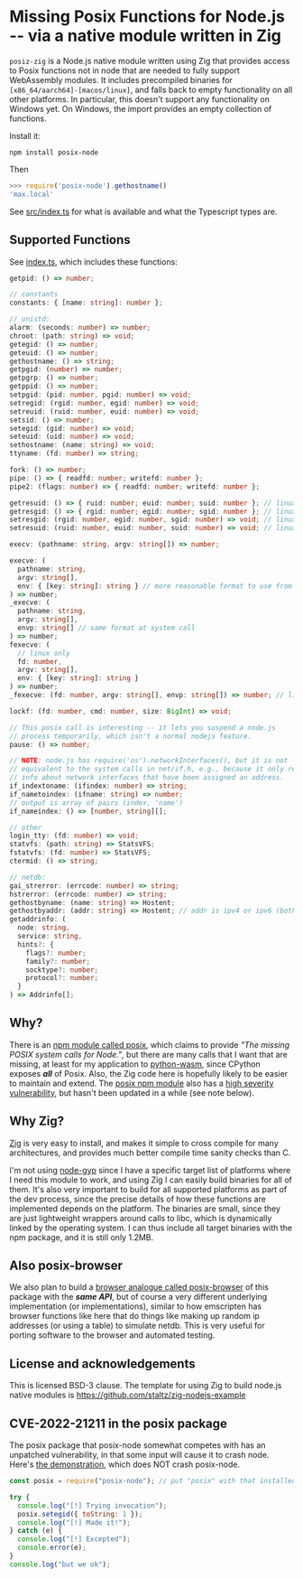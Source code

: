# Missing Posix Functions for Node.js -- via a native module written in Zig

`posiz-zig` is a Node.js native module written using Zig that provides access to Posix functions not in node that are needed to fully support WebAssembly modules. It includes precompiled binaries for `[x86_64/aarch64]-[macos/linux]`, and falls back to empty functionality on all other platforms.  In particular, this doesn't support any functionality on Windows yet.  On Windows, the import provides an empty collection of functions.

Install it:

```
npm install posix-node
```

Then

```js
>>> require('posix-node').gethostname()
'max.local'
```

See [src/index.ts](src/index.ts) for what is available and what the Typescript types are.

## Supported Functions

See [index.ts](./src/index.ts), which includes these functions:

```ts
getpid: () => number;

// constants
constants: { [name: string]: number };

// unistd:
alarm: (seconds: number) => number;
chroot: (path: string) => void;
getegid: () => number;
geteuid: () => number;
gethostname: () => string;
getpgid: (number) => number;
getpgrp: () => number;
getppid: () => number;
setpgid: (pid: number, pgid: number) => void;
setregid: (rgid: number, egid: number) => void;
setreuid: (ruid: number, euid: number) => void;
setsid: () => number;
setegid: (gid: number) => void;
seteuid: (uid: number) => void;
sethostname: (name: string) => void;
ttyname: (fd: number) => string;

fork: () => number;
pipe: () => { readfd: number; writefd: number };
pipe2: (flags: number) => { readfd: number; writefd: number };

getresuid: () => { ruid: number; euid: number; suid: number }; // linux only
getresgid: () => { rgid: number; egid: number; sgid: number }; // linux only
setresgid: (rgid: number, egid: number, sgid: number) => void; // linux only
setresuid: (ruid: number, euid: number, suid: number) => void; // linux only

execv: (pathname: string, argv: string[]) => number;

execve: (
  pathname: string,
  argv: string[],
  env: { [key: string]: string } // more reasonable format to use from node.
) => number;
_execve: (
  pathname: string,
  argv: string[],
  envp: string[] // same format at system call
) => number;
fexecve: (
  // linux only
  fd: number,
  argv: string[],
  env: { [key: string]: string }
) => number;
_fexecve: (fd: number, argv: string[], envp: string[]) => number; // linux only

lockf: (fd: number, cmd: number, size: BigInt) => void;

// This posix call is interesting -- it lets you suspend a node.js
// process temporarily, which isn't a normal nodejs feature.
pause: () => number;

// NOTE: node.js has require('os').networkInterfaces(), but it is not
// equivalent to the system calls in net/if.h, e.g., because it only returns
// info about network interfaces that have been assigned an address.
if_indextoname: (ifindex: number) => string;
if_nametoindex: (ifname: string) => number;
// output is array of pairs (index, 'name')
if_nameindex: () => [number, string][];

// other
login_tty: (fd: number) => void;
statvfs: (path: string) => StatsVFS;
fstatvfs: (fd: number) => StatsVFS;
ctermid: () => string;

// netdb:
gai_strerror: (errcode: number) => string;
hstrerror: (errcode: number) => string;
gethostbyname: (name: string) => Hostent;
gethostbyaddr: (addr: string) => Hostent; // addr is ipv4 or ipv6 (both are supported)
getaddrinfo: (
  node: string,
  service: string,
  hints?: {
    flags?: number;
    family?: number;
    socktype?: number;
    protocol?: number;
  }
) => Addrinfo[];
```

## Why?

There is an [npm module called posix](https://www.npmjs.com/package/posix), which claims to provide _"The missing POSIX system calls for Node."_, but there are many calls that I want that are missing, at least for
my application to [python\-wasm](https://python-wasm.org/), since CPython exposes _**all**_ of Posix. Also, the Zig code here is hopefully likely to be easier to maintain and extend. The [posix npm module](https://www.npmjs.com/package/posix) also has a [high severity vulnerability](https://github.com/ohmu/node-posix/issues/66), but hasn't been updated in a while \(see note below\).

## Why Zig?

[Zig](https://ziglang.org/) is very easy to install, and makes it simple to cross compile for many architectures, and provides much better compile time sanity checks than C.

I'm not using [node\-gyp](https://github.com/nodejs/node-gyp) since I have a
specific target list of platforms where I need this module to work, and using
Zig I can easily build binaries for all of them.  It's also very important to build for all supported platforms as part of the dev process, since the precise details of how these functions are implemented depends on the platform.  The binaries are small, since they are just lightweight wrappers around calls to libc, which is dynamically linked by the operating system. I can thus include all target binaries with the npm package, and it is still only 1.2MB.

## Also posix\-browser

We also plan to build a [browser analogue called posix-browser](https://www.npmjs.com/package/posix-browser) of this package with the _**same API**_, but of course a very different underlying implementation \(or implementations\), similar to how emscripten has browser functions like here that do things like making up random ip addresses \(or using a table\) to simulate netdb.  This is very useful for porting software to the browser and automated testing.

## License and acknowledgements

This is licensed BSD-3 clause. The template for using Zig to build node.js native modules is https://github.com/staltz/zig-nodejs-example

## CVE-2022-21211 in the posix package

The posix package that posix-node somewhat competes with has an unpatched vulnerability, in that some input will cause it to crash node. Here's [the
demonstration](https://security.snyk.io/vuln/SNYK-JS-POSIX-2400719), which
does NOT crash posix-node.

```js
const posix = require("posix-node"); // put "posix" with that installed to crash node

try {
  console.log("[!] Trying invocation");
  posix.setegid({ toString: 1 });
  console.log("[!] Made it!");
} catch (e) {
  console.log("[!] Excepted");
  console.error(e);
}
console.log("but we ok");
```

